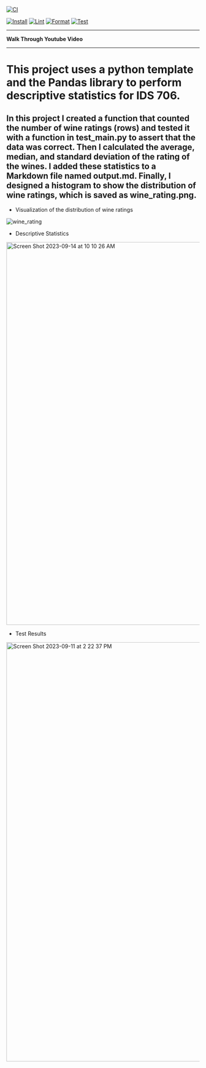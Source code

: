 
[![CI](https://github.com/tommymmcguire/IndividProj1/actions/workflows/python.yml/badge.svg)](https://github.com/tommymmcguire/IndividProj1/actions/workflows/python.yml)

[![Install](https://github.com/tommymmcguire/IndividProj1/actions/workflows/install.yml/badge.svg)](https://github.com/tommymmcguire/IndividProj1/actions/workflows/install.yml)
[![Lint](https://github.com/tommymmcguire/IndividProj1/actions/workflows/lint.yml/badge.svg)](https://github.com/tommymmcguire/IndividProj1/actions/workflows/lint.yml)
[![Format](https://github.com/tommymmcguire/IndividProj1/actions/workflows/format.yml/badge.svg)](https://github.com/tommymmcguire/IndividProj1/actions/workflows/format.yml)
[![Test](https://github.com/tommymmcguire/IndividProj1/actions/workflows/test.yml/badge.svg)](https://github.com/tommymmcguire/IndividProj1/actions/workflows/test.yml)

---
**Walk Through Youtube Video**


---

# This project uses a python template and the Pandas library to perform descriptive statistics for IDS 706. 
## In this project I created a function that counted the number of wine ratings (rows) and tested it with a function in test_main.py to assert that the data was correct. Then I calculated the average, median, and standard deviation of the rating of the wines. I added these statistics to a Markdown file named output.md. Finally, I designed a histogram to show the distribution of wine ratings, which is saved as wine_rating.png. 

* Visualization of the distribution of wine ratings
  
![wine_rating](https://github.com/tommymmcguire/pandasdescript/assets/141086024/4703fd7b-7e56-4b55-8adb-4fea7237eea1)

* Descriptive Statistics

<img width="998" alt="Screen Shot 2023-09-14 at 10 10 26 AM" src="https://github.com/tommymmcguire/polarsdescript/assets/141086024/6db5f72d-5ff2-48c2-9263-60e3cf5ffc59">


* Test Results

<img width="1093" alt="Screen Shot 2023-09-11 at 2 22 37 PM" src="https://github.com/tommymmcguire/pandasdescript/assets/141086024/b328eb2f-d33e-43e8-976b-5747714cd163">
